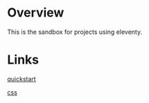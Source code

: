 # Overview

This is the sandbox for projects using eleventy.

# Links

[quickstart](https://www.11ty.dev/)

[css](https://michaelsoolee.com/add-css-11ty/)
